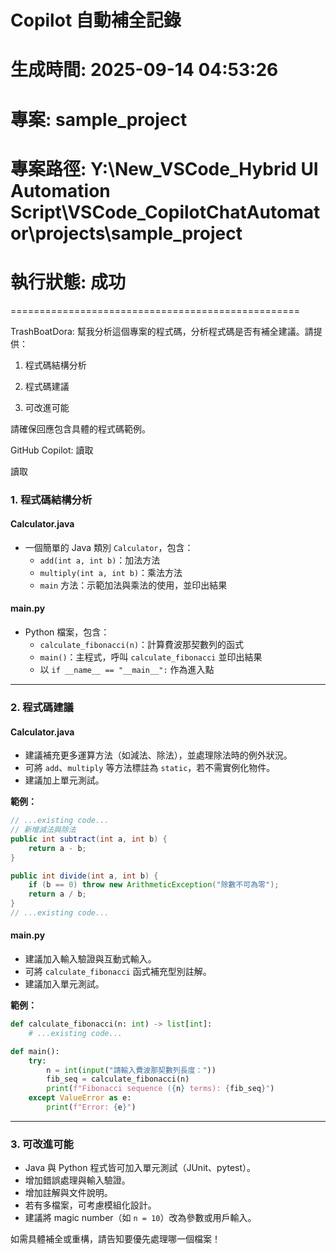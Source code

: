 # Copilot 自動補全記錄
# 生成時間: 2025-09-14 04:53:26
# 專案: sample_project
# 專案路徑: Y:\New_VSCode_Hybrid UI Automation Script\VSCode_CopilotChatAutomator\projects\sample_project
# 執行狀態: 成功
==================================================

TrashBoatDora: 幫我分析這個專案的程式碼，分析程式碼是否有補全建議。請提供：
1. 程式碼結構分析
2. 程式碼建議
3. 可改進可能

請確保回應包含具體的程式碼範例。

GitHub Copilot: 讀取 [](file:///y%3A/New_VSCode_Hybrid%20UI%20Automation%20Script/VSCode_CopilotChatAutomator/projects/sample_project/Calculator.java)

讀取 [](file:///y%3A/New_VSCode_Hybrid%20UI%20Automation%20Script/VSCode_CopilotChatAutomator/projects/sample_project/main.py)

### 1. 程式碼結構分析

#### Calculator.java
- 一個簡單的 Java 類別 `Calculator`，包含：
  - `add(int a, int b)`：加法方法
  - `multiply(int a, int b)`：乘法方法
  - `main` 方法：示範加法與乘法的使用，並印出結果

#### main.py
- Python 檔案，包含：
  - `calculate_fibonacci(n)`：計算費波那契數列的函式
  - `main()`：主程式，呼叫 `calculate_fibonacci` 並印出結果
  - 以 `if __name__ == "__main__":` 作為進入點

---

### 2. 程式碼建議

#### Calculator.java
- 建議補充更多運算方法（如減法、除法），並處理除法時的例外狀況。
- 可將 `add`、`multiply` 等方法標註為 `static`，若不需實例化物件。
- 建議加上單元測試。

**範例：**
```java
// ...existing code...
// 新增減法與除法
public int subtract(int a, int b) {
    return a - b;
}

public int divide(int a, int b) {
    if (b == 0) throw new ArithmeticException("除數不可為零");
    return a / b;
}
// ...existing code...
```

#### main.py
- 建議加入輸入驗證與互動式輸入。
- 可將 `calculate_fibonacci` 函式補充型別註解。
- 建議加入單元測試。

**範例：**
```python
def calculate_fibonacci(n: int) -> list[int]:
    # ...existing code...

def main():
    try:
        n = int(input("請輸入費波那契數列長度："))
        fib_seq = calculate_fibonacci(n)
        print(f"Fibonacci sequence ({n} terms): {fib_seq}")
    except ValueError as e:
        print(f"Error: {e}")
```

---

### 3. 可改進可能

- Java 與 Python 程式皆可加入單元測試（JUnit、pytest）。
- 增加錯誤處理與輸入驗證。
- 增加註解與文件說明。
- 若有多檔案，可考慮模組化設計。
- 建議將 magic number（如 `n = 10`）改為參數或用戶輸入。

如需具體補全或重構，請告知要優先處理哪一個檔案！
